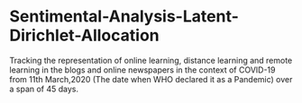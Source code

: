 # Sentimental-Analysis-Latent-Dirichlet-Allocation
Tracking the representation of online learning, distance learning and remote learning in the blogs and online newspapers in the context of COVID-19 from 11th March,2020 (The date when WHO declared it as a Pandemic) over a span of 45 days.

